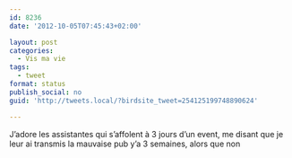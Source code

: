 ```yaml
---
id: 8236
date: '2012-10-05T07:45:43+02:00'

layout: post
categories:
  - Vis ma vie
tags:
  - tweet
format: status
publish_social: no
guid: 'http://tweets.local/?birdsite_tweet=254125199748890624'

---
```


J’adore les assistantes qui s’affolent à 3 jours d’un event, me disant que je leur ai transmis la mauvaise pub y’a 3 semaines, alors que non